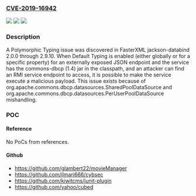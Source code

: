 ### [CVE-2019-16942](https://cve.mitre.org/cgi-bin/cvename.cgi?name=CVE-2019-16942)
![](https://img.shields.io/static/v1?label=Product&message=n%2Fa&color=blue)
![](https://img.shields.io/static/v1?label=Version&message=n%2Fa&color=blue)
![](https://img.shields.io/static/v1?label=Vulnerability&message=n%2Fa&color=brighgreen)

### Description

A Polymorphic Typing issue was discovered in FasterXML jackson-databind 2.0.0 through 2.9.10. When Default Typing is enabled (either globally or for a specific property) for an externally exposed JSON endpoint and the service has the commons-dbcp (1.4) jar in the classpath, and an attacker can find an RMI service endpoint to access, it is possible to make the service execute a malicious payload. This issue exists because of org.apache.commons.dbcp.datasources.SharedPoolDataSource and org.apache.commons.dbcp.datasources.PerUserPoolDataSource mishandling.

### POC

#### Reference
No PoCs from references.

#### Github
- https://github.com/glambert22/movieManager
- https://github.com/ilmari666/cybsec
- https://github.com/kiwitcms/junit-plugin
- https://github.com/yahoo/cubed

